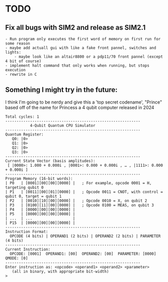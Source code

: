 # TODO

## Fix all bugs with SIM2 and release as SIM2.1
    - Run program only executes the first word of memory on first run for some reason
    - maybe add actuall gui with like a fake front pannel, switches and lights:
        - maybe look like an altair8800 or a pdp11/70 front pannel (except 4 bit of course)
    - implement halt command that only works when running, but stops execution
    - rewrite in C

Something I might try in the future:
---
I think I'm going to be nerdy and give this a 'top secret codename', "Prince" based off of the name for Princess a 4 qubit computer released in 2024
```
Total cycles: 1
------------------------------------------------------------
           4-Qubit Quantum CPU Simulator
------------------------------------------------------------
Quantum Register:
   Q0: |0>   
   Q1: |0>
   Q2: |0>
   Q3: |0>
------------------------------------------------------------
Current State Vector (basis amplitudes):
 [ |0000>: 1.000 + 0.000i , |0001>: 0.000 + 0.000i , … , |1111>: 0.000 + 0.000i ]
------------------------------------------------------------
Program Memory (16-bit words):
| P0   | [0001][00][00][0000] |   ; For example, opcode 0001 = H, targeting qubit 0
| P1   | [0011][00][01][0000] |   ; Opcode 0011 = CNOT, with control = qubit 0, target = qubit 1
| P2   | [0010][10][00][0000] |   ; Opcode 0010 = X, on qubit 2
| P3   | [0100][11][00][0000] |   ; Opcode 0100 = MEAS, on qubit 3
| P4   | [0000][00][00][0000] |  
| P5   | [0000][00][00][0000] |
| ...  | ...                  |
| P15  | [0000][00][00][0000] |
------------------------------------------------------------
Instruction Format:
  OPCODE (4 bits) | OPERAND1 (2 bits) | OPERAND2 (2 bits) | PARAMETER (4 bits)
------------------------------------------------------------
Current Instruction:
  OPCODE: [0001]  OPERAND1: [00]  OPERAND2: [00]  PARAMETER: [0000]   QMODE: [0]
------------------------------------------------------------
Enter instruction as: <opcode> <operand1> <operand2> <parameter>
   (all in binary, with appropriate bit-width)
> 
```